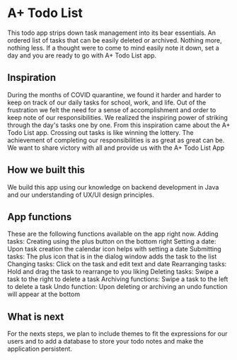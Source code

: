 A+ Todo List
=============
This todo app strips down task management into its bear essentials. An ordered list of tasks that can be easily deleted or archived. Nothing more, nothing less. If a thought were to come to mind easily note it down, set a day and you are ready to go with A+ Todo List app.


Inspiration
---------------
During the months of COVID quarantine, we found it harder and harder to keep on track of our daily tasks for school, work, and life. Out of the frustration we felt the need for a sense of accomplishment and order to keep note of our responsibilities. We realized the inspiring power of striking through the day's tasks one by one. From this inspiration came about the A+ Todo List app. Crossing out tasks is like winning the lottery. The achievement of completing our responsibilities is as great as great can be. We want to share victory with all and provide us with the A+ Todo List App



How we built this
---------------
We build this app using our knowledge on backend development in Java and our understanding of UX/UI design principles.



App functions
---------------
These are the following functions available on the app right now.
Adding tasks: Creating using the plus button on the bottom right
Setting a date: Upon task creation the calendar icon helps with setting a date
Submitting tasks: The plus icon that is in the dialog window adds the task to the list
Changing tasks: Click on the task and edit text and date
Rearranging tasks: Hold and drag the task to rearrange to you liking
Deleting tasks: Swipe a task to the right to delete a task
Archiving functions: Swipe a task to the left to delete a task
Undo function: Upon deleting or archiving an undo function will appear at the bottom


What is next
---------------
For the nexts steps, we plan to include themes to fit the expressions for our users and to add a database to store your todo notes and make the application persistent.



